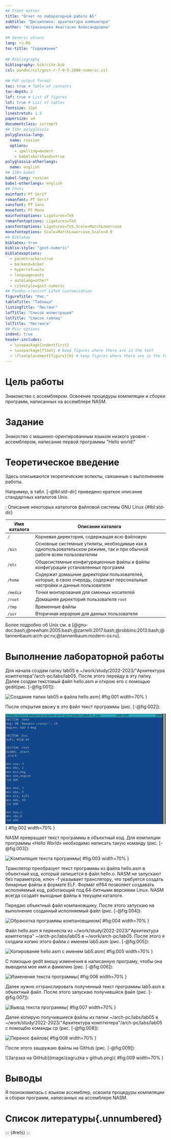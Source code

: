 ```yaml
---
## Front matter
title: "Отчет по лабораторной работе №5"
subtitle: "Дисциплина: архитектура компьютера"
author: "Астраханцева Анастасия Александровна"

## Generic otions
lang: ru-RU
toc-title: "Содержание"

## Bibliography
bibliography: bib/cite.bib
csl: pandoc/csl/gost-r-7-0-5-2008-numeric.csl

## Pdf output format
toc: true # Table of contents
toc-depth: 2
lof: true # List of figures
lot: true # List of tables
fontsize: 12pt
linestretch: 1.5
papersize: a4
documentclass: scrreprt
## I18n polyglossia
polyglossia-lang:
  name: russian
  options:
	- spelling=modern
	- babelshorthands=true
polyglossia-otherlangs:
  name: english
## I18n babel
babel-lang: russian
babel-otherlangs: english
## Fonts
mainfont: PT Serif
romanfont: PT Serif
sansfont: PT Sans
monofont: PT Mono
mainfontoptions: Ligatures=TeX
romanfontoptions: Ligatures=TeX
sansfontoptions: Ligatures=TeX,Scale=MatchLowercase
monofontoptions: Scale=MatchLowercase,Scale=0.9
## Biblatex
biblatex: true
biblio-style: "gost-numeric"
biblatexoptions:
  - parentracker=true
  - backend=biber
  - hyperref=auto
  - language=auto
  - autolang=other*
  - citestyle=gost-numeric
## Pandoc-crossref LaTeX customization
figureTitle: "Рис."
tableTitle: "Таблица"
listingTitle: "Листинг"
lofTitle: "Список иллюстраций"
lotTitle: "Список таблиц"
lolTitle: "Листинги"
## Misc options
indent: true
header-includes:
  - \usepackage{indentfirst}
  - \usepackage{float} # keep figures where there are in the text
  - \floatplacement{figure}{H} # keep figures where there are in the text
---
```


# Цель работы

Знакомство с ассемблером. Освоение процедуры компиляции и сборки программ, написанных на ассемблере NASM.

# Задание

Знакоство с машинно-оринтированным языком низкого уровня - ассемблером, написание первой  программы "Hello world!"

# Теоретическое введение

Здесь описываются теоретические аспекты, связанные с выполнением работы.

Например, в табл. [-@tbl:std-dir] приведено краткое описание стандартных каталогов Unix.

: Описание некоторых каталогов файловой системы GNU Linux {#tbl:std-dir}

| Имя каталога | Описание каталога                                                                                                          |
|--------------|----------------------------------------------------------------------------------------------------------------------------|
| `/`          | Корневая директория, содержащая всю файловую                                                                               |
| `/bin `      | Основные системные утилиты, необходимые как в однопользовательском режиме, так и при обычной работе всем пользователям     |
| `/etc`       | Общесистемные конфигурационные файлы и файлы конфигурации установленных программ                                           |
| `/home`      | Содержит домашние директории пользователей, которые, в свою очередь, содержат персональные настройки и данные пользователя |
| `/media`     | Точки монтирования для сменных носителей                                                                                   |
| `/root`      | Домашняя директория пользователя  `root`                                                                                   |
| `/tmp`       | Временные файлы                                                                                                            |
| `/usr`       | Вторичная иерархия для данных пользователя                                                                                 |

Более подробно об Unix см. в [@gnu-doc:bash;@newham:2005:bash;@zarrelli:2017:bash;@robbins:2013:bash;@tannenbaum:arch-pc:ru;@tannenbaum:modern-os:ru].

# Выполнение лабораторной работы


Для начала создам папку lab05 в ~/work/study/2022-2023/"Архитектура комптютера"/arch-pc/labs/lab05. После этого перейду в эту папку. Далее создам текстовый файл hello.asm и открою его с помощью gedit(рис. [-@fig:001]):

![Создание папки lab05 и файла hello.asm](image/nach.png){ #fig:001 width=70% }


После открытия ввожу в это файл текст программы (рис. [-@fig:002]):

![Запись текста программы](image/progr.png){ #fig:002 width=70% }



NASM превращает текст программы в объектный код. Для компилции программы «Hello World» необходимо написать такую команду (рис. [-@fig:003]):

![Компиляция текста программы](image/hello.o.png){ #fig:003 width=70% }


Транслятор преобразует текст программы из файла hello.asm в объектный код, который запишется в файл hello.o. NASM не запускают без параметров, ключ -f указывает транслятору, что требуется создать бинарные файлы в формате ELF. Формат elf64 позволяет создавать исполняемый код, работающий под 64-битными версиями Linux. 
NASM всегда создаёт выходные файлы в текущем каталоге.



Передаю объектный файл компановщику. После этого запускаю на выполнение созданный исполняемый файл (рис. [-@fig:004]):

![Обраюотка программы компановщиком](image/main&hello.png){ #fig:004 width=70% }



Файл hello.asm я перенесла из ~/work/study/2022-2023/"Архитектура комптютера" ~/arch-pc/labs/lab05 в  ~/work/arch-pc/lab05. После этого я создала копию этого файла с именем lab5.asm (рис. [-@fig:005]):

![Копирование hello.asm с именем lab5.asm](image/sam1.png){ #fig:005 width=70% }


С помощью gedit вношу изменения в написанную програму, чтобы она выводила мое имя и фамилию  (рис. [-@fig:006]):

![Изменение текста программы](image/sam2.png){ #fig:006 width=70% }


Далее нужно оттранслировать полученный текст программы lab5.asm в объектный
файл. После этого запускаю получившйся файл (рис. [-@fig:007]):

![Вывод текста программы](image/zapysk.png){ #fig:007 width=70% }


Далее копирую получившиеся файлы из папки ~/arch-pc/labs/lab05 в ~/work/study/2022-2023/"Архитектура комптютера"/arch-pc/labs/lab05 с помощбю команды cp (рис. [-@fig:008]):

![Перенос файлов](image/peremeshenie.png){ #fig:008 width=70% }


После этого зашружаю файлы на GitHub (рис. [-@fig:009]):

![Загрзка на GitHub](image/zagruzka v github.png){ #fig:009 width=70% }

# Выводы

Я познокомилась с языком ассемблер, освоила процедуры компиляции и сборки программ, написанных на ассемблере NASM.

# Список литературы{.unnumbered}

::: {#refs}
:::
